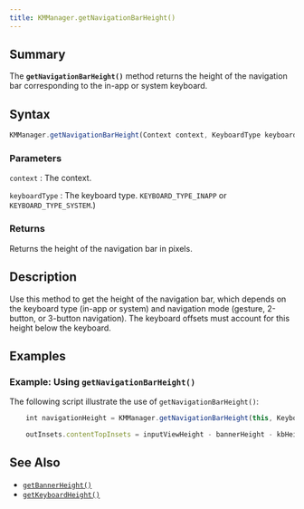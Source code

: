 ```yaml
---
title: KMManager.getNavigationBarHeight()
---
```


## Summary

The **`getNavigationBarHeight()`** method returns the height of the navigation bar corresponding to the in-app or system keyboard.

## Syntax

``` javascript
KMManager.getNavigationBarHeight(Context context, KeyboardType keyboardType)
```

### Parameters

`context`
:   The context.

`keyboardType`
:   The keyboard type. `KEYBOARD_TYPE_INAPP` or
    `KEYBOARD_TYPE_SYSTEM`.)

### Returns

Returns the height of the navigation bar in pixels.

## Description

Use this method to get the height of the navigation bar, which depends on 
the keyboard type (in-app or system) and navigation mode (gesture, 2-button, or 3-button navigation).
The keyboard offsets must account for this height below the keyboard.

## Examples

### Example: Using `getNavigationBarHeight()`

The following script illustrate the use of `getNavigationBarHeight()`:

``` javascript
    int navigationHeight = KMManager.getNavigationBarHeight(this, KeyboardType.SYSTEM_KEYBOARD);

    outInsets.contentTopInsets = inputViewHeight - bannerHeight - kbHeight - navigationHeight;
```

## See Also

-   [`getBannerHeight()`](getBannerHeight)
-   [`getKeyboardHeight()`](getKeyboardHeight)
